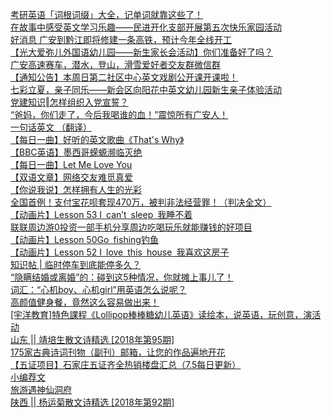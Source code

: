   
[考研英语「词根词缀」大全，记单词就靠这些了！](http://www.dianyue.me/archives/195/lf9ml3swrpxu7wjf/)  
[在故事中感受英文学习乐趣——民进开化支部开展第五次快乐家园活动](http://www.dianyue.me/archives/540/n0yhh3gfjurigjqv/)  
[好消息 广安到黔江即将修建一条高铁，预计今年全线开工](http://www.dianyue.me/archives/865/lf9ml3swrpxu7wjf/)  
[【光大爱弥儿外国语幼儿园——新生家长会活动】你们准备好了吗？](http://www.dianyue.me/archives/970/jcc3mdxjmj0zcwwo/)  
[广安高速赛车，潜水，登山，滑雪爱好者交友群微信群](http://www.dianyue.me/archives/717/lc9n722k5x17v51v/)  
[【通知公告】本周日第二社区中心英文戏剧公开课开课啦！](http://www.dianyue.me/archives/253/3l57e3633bzbzeus/)  
[七彩立夏，亲子同乐——新会区向阳花中英文幼儿园新生亲子体验活动](http://www.dianyue.me/archives/433/foemwf4shr1rhkq9/)  
[党建知识‖怎样组织入党宣誓？](http://www.dianyue.me/archives/602/foemwf4shr1rhkq9/)  
[“爸妈，你们走了，今后我喝谁的血！”震惊所有广安人！](http://www.dianyue.me/archives/876/dh92urskp7qxknhr/)  
[一句话英文   （翻译）](http://www.dianyue.me/archives/487/beo3kof6j9zei9w1/)  
[【每日一曲】好听的英文歌曲《That&#39;s Why》](http://www.dianyue.me/archives/667/hw56pqvydaoj175e/)  
[【BBC英语】墨西哥蝾螈濒临灭绝](http://www.dianyue.me/archives/667/yc9r91jvzlditxj4/)  
[【每日一曲】Let Me Love You](http://www.dianyue.me/archives/629/mtcl7dxebdpl4kd9/)  
[【双语文章】网络交友难觅真爱](http://www.dianyue.me/archives/667/ahggir18zmwedhw7/)  
[【你说我说】怎样拥有人生的光彩](http://www.dianyue.me/archives/654/eytu4x1rmdx36jjh/)  
[全国首例！支付宝花呗套现470万，被判非法经营罪！（判决全文）](http://www.dianyue.me/archives/188/o7kt40isdfghhmco/)  
[【动画片】Lesson 53 I can’t sleep 我睡不着](http://www.dianyue.me/archives/667/pyyyimda118zwtjl/)  
[联联周边游0投资一部手机分享周边吃喝玩乐就能赚钱的好项目](http://www.dianyue.me/archives/136/05cf3wesqaq7o5p7/)  
[【动画片】Lesson 50Go fishing钓鱼](http://www.dianyue.me/archives/629/pl4sfqcztek6ovin/)  
[【动画片】Lesson 52 I love this house 我喜欢这房子](http://www.dianyue.me/archives/654/8elcgdca51wyxmyf/)  
[知识帖 | 临时停车到底能停多久？](http://www.dianyue.me/archives/602/xrtwoa7wlzjeja9i/)  
[“隐瞒结婚或离婚”的：碰到这5种情况，你就摊上事儿了！](http://www.dianyue.me/archives/185/s37l98f9l8jezdo2/)  
[词汇：“心机boy、心机girl”用英语怎么说呢？](http://www.dianyue.me/archives/517/njlw0s225y3ejnaf/)  
[高颜值健身餐，竟然这么容易做出来！](http://www.dianyue.me/archives/266/m9hq7ush2j0wirrp/)  
[[宇洋教育]特色課程《Lollipop棒棒糖幼儿英语》读绘本，说英语，玩创意，演活动](http://www.dianyue.me/archives/267/2vs468u3114x3rqy/)  
[山东 || 靖培生散文诗精选 [2018年第95期]](http://www.dianyue.me/archives/640/hosvuw8xu6n0lt2k/)  
[175家古典诗词刊物（副刊）邮箱，让您的作品遍地开花](http://www.dianyue.me/archives/573/eactispogzgb85d1/)  
[【五证项目】石家庄五证齐全热销楼盘汇总（7.5每日更新）](http://www.dianyue.me/archives/953/99jltetzfgbkov82/)  
[小编荐文](http://www.dianyue.me/archives/503/5k2j8148ytx8mlpm/)  
[旅游遇神仙洞府](http://www.dianyue.me/archives/336/mqvuhqvk4cqxlmpr/)  
[陕西 || 杨运菊散文诗精选 [2018年第92期]](http://www.dianyue.me/archives/620/txjsgtocktfctfnh/)
